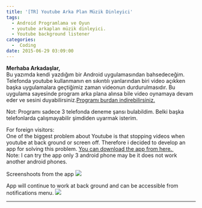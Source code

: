 ```yaml
---
title: '[TR] Youtube Arka Plan Müzik Dinleyici'
tags:
  - Android Programlama ve Oyun
  - youtube arkaplan müzik dinleyici.
  - Youtube background listener
categories:
  -  Coding
date: 2015-06-29 03:09:00
---
```


**Merhaba Arkadaşlar,**\
Bu yazımda kendi yazdığım bir Android uygulamasından bahsedeceğim. Telefonda
youtube kullanmanın en sıkıntılı yanlarından biri video açıkken başka
uygulamalara geçtiğimiz zaman videonun durdurulmasıdır. Bu uygulama sayesinde
program arka plana alınsa bile video oynamaya devam eder ve sesini
duyabilirsiniz.[Programı burdan indirebilirsiniz.](https://drive.google.com/file/d/0B5j__Lyt9ozbQXExRTRnX1pSTW8/view?usp=sharing)

Not: Programı sadece 3 telefonda deneme şansı bulabildim. Belki başka
telefonlarda çalışmayabilir şimdiden uyarmak isterim.

For foreign visitors:\
One of the biggest problem about Youtube is that stopping videos when youtube at
back ground or screen off. Therefore i decided to develop an app for solving
this problem.
[You can download the app from here. ](https://drive.google.com/file/d/0B5j__Lyt9ozbQXExRTRnX1pSTW8/view)\
Note: I can try the app only 3 android phone may be it does not work another
android phones.

Screenshoots from the app
![](https://1.bp.blogspot.com/--dW-lZK4Vzo/VZBsjsZkzAI/AAAAAAAAMm0/nObNBRJzkCo/s320/Screenshot_2015-06-28-23-59-54.png)

App will continue to work at back ground and can be accessible from
notifications menu.
![](https://3.bp.blogspot.com/-BkwrL_689xM/VZBsoMRvn5I/AAAAAAAAMm8/ap9zSDn_5rw/s320/Screenshot_2015-06-29-00-00-14.png)

---
